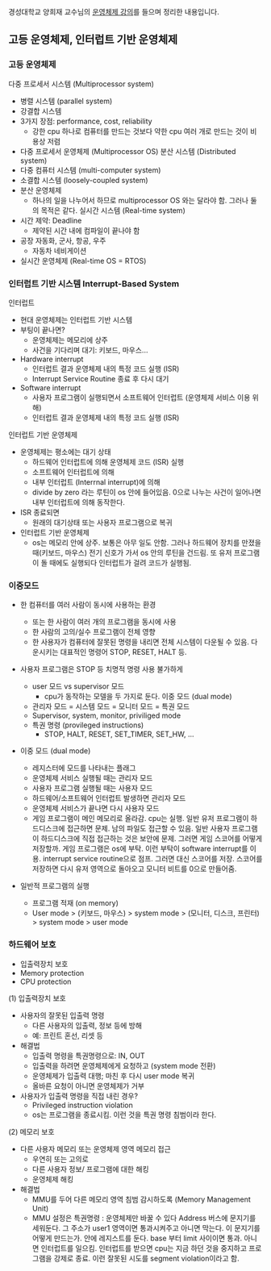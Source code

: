 경성대학교 양희재 교수님의 [운영체제 강의](http://www.kocw.net/home/search/kemView.do?kemId=978503)를 들으며 정리한 내용입니다.  

## 고등 운영체제, 인터럽트 기반 운영체제

### 고등 운영체제
다중 프로세서 시스템 (Multiprocessor system)
- 병렬 시스템 (parallel system)
- 강결합 시스템
- 3가지 장점: performance, cost, reliability
	- 강한 cpu 하나로 컴퓨터를 만드는 것보다 약한 cpu 여러 개로 만드는 것이 비용상 저렴
- 다중 프로세서 운영체제 (Multiprocessor OS)
분산 시스템 (Distributed system)
- 다중 컴퓨터 시스템 (multi-computer system)
- 소결합 시스템 (loosely-coupled system)
- 분산 운영체제
	- 하나의 일을 나누어서 하므로 multiprocessor OS 와는 달라야 함. 그러나 둘의 목적은 같다.
실시간 시스템 (Real-time system)
- 시간 제약: Deadline
	- 제약된 시간 내에 컴파일이 끝나야 함
- 공장 자동화, 군사, 항공, 우주
	- 자동차 네비게이션
- 실시간 운영체제 (Real-time OS = RTOS)

### 인터럽트 기반 시스템 Interrupt-Based System
인터럽트
- 현대 운영체제는 인터럽트 기반 시스템
- 부팅이 끝나면?
	- 운영체제는 메모리에 상주
	- 사건을 기다리며 대기: 키보드, 마우스...
- Hardware interrupt
	- 인터럽트 결과 운영체제 내의 특정 코드 실행 (ISR)
	- Interrupt Service Routine 종료 후 다시 대기
- Software interrupt
	- 사용자 프로그램이 실행되면서 소프트웨어 인터럽트 (운영체제 서비스 이용 위해)
	- 인터럽트 결과 운영체제 내의 특정 코드 실행 (ISR)

인터럽트 기반 운영체제
- 운영체제는 평소에는 대기 상태
	- 하드웨어 인터럽트에 의해 운영체제 코드 (ISR) 실행
	- 소프트웨어 인터럽트에 의해
	- 내부 인터럽트 (Interrnal interrupt)에 의해
	- divide by zero 라는 루틴이 os 안에 들어있음. 0으로 나누는 사건이 일어나면 내부 인터럽트에 의해 동작한다. 
- ISR 종료되면
	- 원래의 대기상태 또는 사용자 프로그램으로 복귀
- 인터럽트 기반 운영체제
	- os는 메모리 안에 상주. 보통은 아무 일도 안함. 그러나 하드웨어 장치를 만졌을 때(키보드, 마우스) 전기 신호가 가서 os 안의 루틴을 건드림. 또 유저 프로그램이 돌 때에도 실행되다 인터럽트가 걸려 코드가 실행됨. 

### 이중모드
- 한 컴퓨터를 여러 사람이 동시에 사용하는 환경
	- 또는 한 사람이 여러 개의 프로그램을 동시에 사용
	- 한 사람의 고의/실수 프로그램이 전체 영향
	- 한 사용자가 컴퓨터에 잘못된 명령을 내리면 전체 시스템이 다운될 수 있음. 다운시키는 대표적인 명령어 STOP, RESET, HALT 등. 
- 사용자 프로그램은 STOP 등 치명적 명령 사용 불가하게
	- user 모드 vs supervisor 모드
		- cpu가 동작하는 모델을 두 가지로 둔다. 이중 모드 (dual mode)
	- 관리자 모드 = 시스템 모드 = 모니터 모드 = 특권 모드
	- Supervisor, system, monitor, priviliged mode
	- 특권 명령 (provileged instructions)
		- STOP, HALT, RESET, SET_TIMER, SET_HW, ...



- 이중 모드 (dual mode)
	- 레지스터에 모드를 나타내는 플래그
	- 운영체제 서비스 실행될 때는 관리자 모드
	- 사용자 프로그램 실행될 때는 사용자 모드
	- 하드웨어/소프트웨어 인터럽트 발생하면 관리자 모드
	- 운영체제 서비스가 끝나면 다시 사용자 모드
	- 게임 프로그램이 메인 메모리로 올라감. cpu는 실행. 
일반 유저 프로그램이 하드디스크에 접근하면 문제. 남의 파일도 접근할 수 있음. 일반 사용자 프로그램이 하드디스크에 직접 접근하는 것은 보안에 문제. 그러면 게임 스코어를 어떻게 저장할까. 게임 프로그램은 os에 부탁. 이런 부탁이 software interrupt를 이용. interrupt service routine으로 점프. 그러면 대신 스코어를 저장. 스코어를 저장하면 다시 유저 영역으로 돌아오고 모니터 비트를 0으로 만들어줌. 
- 일반적 프로그램의 실행
	- 프로그램 적재 (on memory)
	- User mode > (키보드, 마우스) > system mode > (모니터, 디스크, 프린터) > system mode > user mode
  
### 하드웨어 보호
- 입출력장치 보호
- Memory protection
- CPU protection
  
(1) 입출력장치 보호
- 사용자의 잘못된 입출력 명령
	- 다른 사용자의 입출력, 정보 등에 방해
	- 예: 프린트 혼선, 리셋 등
- 해결법
	- 입출력 명령을 특권명령으로: IN, OUT
	- 입출력을 하려면 운영체제에게 요청하고 (system mode 전환)
	- 운영체제가 입출력 대행; 마친 후 다시 user mode 복귀
	- 올바른 요청이 아니면 운영체제가 거부
- 사용자가 입출력 명령을 직접 내린 경우?
	- Privileged instruction violation
	- os는 프로그램을 종료시킴. 이런 것을 특권 명령 침범이라 한다. 

(2) 메모리 보호
- 다른 사용자 메모리 또는 운영체제 영역 메모리 접근
	- 우연히 또는 고의로
	- 다른 사용자 정보/ 프로그램에 대한 해킹
	- 운영체제 해킹
- 해결법
	- MMU를 두어 다른 메모리 영역 침범 감시하도록 (Memory Management Unit)
	- MMU 설정은 특권명령 : 운영체제만 바꿀 수 있다 
Address 버스에 문지기를 세워둔다. 그 주소가 user1  영역이면 통과시켜주고 아니면 막는다. 이 문지기를 어떻게 만드는가. 안에 레지스트를 둔다. base 부터 limit 사이이면 통과. 아니면 인터럽트를 일으킴. 인터럽트를 받으면 cpu는 지금 하던 것을 중지하고 프로그램을 강제로 종료. 이런 잘못된 시도를 segment violation이라고 함. 
